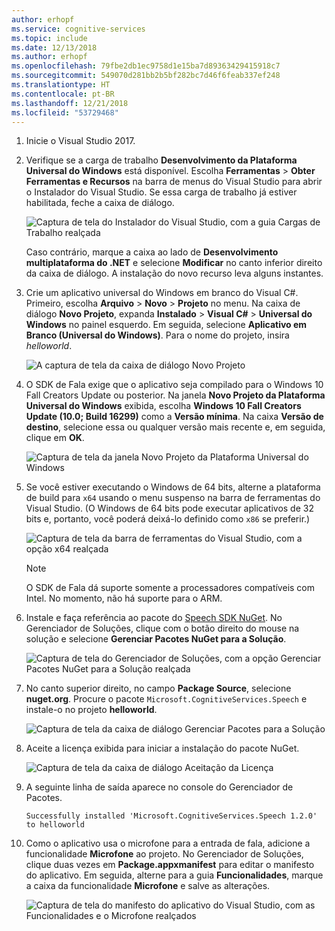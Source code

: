 ```yaml
---
author: erhopf
ms.service: cognitive-services
ms.topic: include
ms.date: 12/13/2018
ms.author: erhopf
ms.openlocfilehash: 79fbe2db1ec9758d1e15ba7d89363429415918c7
ms.sourcegitcommit: 549070d281bb2b5bf282bc7d46f6feab337ef248
ms.translationtype: HT
ms.contentlocale: pt-BR
ms.lasthandoff: 12/21/2018
ms.locfileid: "53729468"
---
```

1. Inicie o Visual Studio 2017.

1. Verifique se a carga de trabalho **Desenvolvimento da Plataforma Universal do Windows** está disponível. Escolha **Ferramentas** > **Obter Ferramentas e Recursos** na barra de menus do Visual Studio para abrir o Instalador do Visual Studio. Se essa carga de trabalho já estiver habilitada, feche a caixa de diálogo.

    ![Captura de tela do Instalador do Visual Studio, com a guia Cargas de Trabalho realçada](../articles/cognitive-services/Speech-Service/media/sdk/vs-enable-uwp-workload.png)

    Caso contrário, marque a caixa ao lado de **Desenvolvimento multiplataforma do .NET** e selecione **Modificar** no canto inferior direito da caixa de diálogo. A instalação do novo recurso leva alguns instantes.

1. Crie um aplicativo universal do Windows em branco do Visual C#. Primeiro, escolha **Arquivo** > **Novo** > **Projeto** no menu. Na caixa de diálogo **Novo Projeto**, expanda **Instalado** > **Visual C#** > **Universal do Windows** no painel esquerdo. Em seguida, selecione **Aplicativo em Branco (Universal do Windows)**. Para o nome do projeto, insira *helloworld*.

    ![A captura de tela da caixa de diálogo Novo Projeto](../articles/cognitive-services/Speech-Service/media/sdk/qs-csharp-uwp-01-new-blank-app.png)

1. O SDK de Fala exige que o aplicativo seja compilado para o Windows 10 Fall Creators Update ou posterior. Na janela **Novo Projeto da Plataforma Universal do Windows** exibida, escolha **Windows 10 Fall Creators Update (10.0; Build 16299)** como a **Versão mínima**. Na caixa **Versão de destino**, selecione essa ou qualquer versão mais recente e, em seguida, clique em **OK**.

    ![Captura de tela da janela Novo Projeto da Plataforma Universal do Windows](../articles/cognitive-services/Speech-Service/media/sdk/qs-csharp-uwp-02-new-uwp-project.png)

1. Se você estiver executando o Windows de 64 bits, alterne a plataforma de build para `x64` usando o menu suspenso na barra de ferramentas do Visual Studio. (O Windows de 64 bits pode executar aplicativos de 32 bits e, portanto, você poderá deixá-lo definido como `x86` se preferir.)

   ![Captura de tela da barra de ferramentas do Visual Studio, com a opção x64 realçada](../articles/cognitive-services/Speech-Service/media/sdk/qs-csharp-uwp-03-switch-to-x64.png)

   > [!NOTE]
   > O SDK de Fala dá suporte somente a processadores compatíveis com Intel. No momento, não há suporte para o ARM.

1. Instale e faça referência ao pacote do [Speech SDK NuGet](https://aka.ms/csspeech/nuget). No Gerenciador de Soluções, clique com o botão direito do mouse na solução e selecione **Gerenciar Pacotes NuGet para a Solução**.

    ![Captura de tela do Gerenciador de Soluções, com a opção Gerenciar Pacotes NuGet para a Solução realçada](../articles/cognitive-services/Speech-Service/media/sdk/qs-csharp-uwp-04-manage-nuget-packages.png)

1. No canto superior direito, no campo **Package Source**, selecione **nuget.org**. Procure o pacote `Microsoft.CognitiveServices.Speech` e instale-o no projeto **helloworld**.

    ![Captura de tela da caixa de diálogo Gerenciar Pacotes para a Solução](../articles/cognitive-services/Speech-Service/media/sdk/qs-csharp-uwp-05-nuget-install-1.0.0.png "Instalar pacote NuGet")

1. Aceite a licença exibida para iniciar a instalação do pacote NuGet.

    ![Captura de tela da caixa de diálogo Aceitação da Licença](../articles/cognitive-services/Speech-Service/media/sdk/qs-csharp-uwp-06-nuget-license.png "Aceitar a licença")

1. A seguinte linha de saída aparece no console do Gerenciador de Pacotes.

   ```text
   Successfully installed 'Microsoft.CognitiveServices.Speech 1.2.0' to helloworld
   ```

1. Como o aplicativo usa o microfone para a entrada de fala, adicione a funcionalidade **Microfone** ao projeto. No Gerenciador de Soluções, clique duas vezes em **Package.appxmanifest** para editar o manifesto do aplicativo. Em seguida, alterne para a guia **Funcionalidades**, marque a caixa da funcionalidade **Microfone** e salve as alterações.

   ![Captura de tela do manifesto do aplicativo do Visual Studio, com as Funcionalidades e o Microfone realçados](../articles/cognitive-services/Speech-Service/media/sdk/qs-csharp-uwp-07-capabilities.png)
